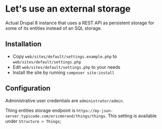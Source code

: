 # Let's use an external storage

Actual Drupal 8 instance that uses a REST API as persistent storage for some of its entities instead of an SQL storage.

## Installation

* Copy `web/sites/default/settings.example.php` to `web/sites/default/settings.php`
* Edit `web/sites/default/settings.php` to your needs
* Install the site by running `composer site:install`

## Configuration

Administrative user credentials are `administrator/admin`.

Thing entities storage endpoint is `https://my-json-server.typicode.com/ericmorand/things/things`. This setting is available under `Structure > Things`;
